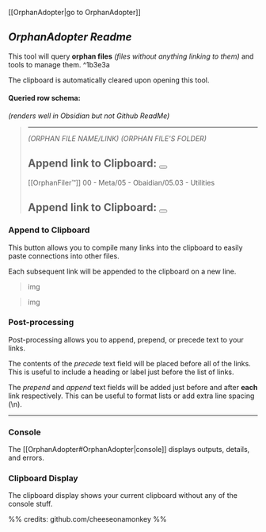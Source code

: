 

[[OrphanAdopter|go to OrphanAdopter]]


## *OrphanAdopter Readme*

This tool will query **orphan files** *(files without anything linking to them)* and tools to manage them. ^1b3e3a

The clipboard is automatically cleared upon opening this tool. 

#### Queried row schema:
*(renders well in Obsidian but not Github ReadMe)*

> ---
> *(ORPHAN FILE NAME/LINK)* 
> *(ORPHAN FILE'S FOLDER)*
> 
> Append link to Clipboard:
> <button></button>
> ---
> 
> [[OrphanFiler™]]
> 00 - Meta/05 - Obaidian/05.03 - Utilities
> 
> Append link to Clipboard:
> <button></button>
> ---





 
### Append to Clipboard
This button allows you to compile many links into the clipboard to easily paste connections into other files.

Each subsequent link will be appended to the clipboard on a new line.

>img

>img




### Post-processing

Post-processing allows you to append, prepend, or precede text to your links.

The contents of the *precede* text field will be placed before all of the links. This is useful to include a heading or label just before the list of links.

The *prepend* and *append* text fields will be added just before and after **each** link respectively. This can be useful to format lists or add extra line spacing (\\n).










---








### Console
The [[OrphanAdopter#OrphanAdopter|console]] displays outputs, details, and errors.

### Clipboard Display
The clipboard display shows your current clipboard without any of the console stuff.



%%
credits:
github.com/cheeseonamonkey
%%





